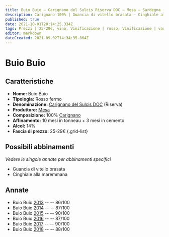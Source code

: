 ```yaml
---
title: Buio Buio – Carignano del Sulcis Riserva DOC – Mesa – Sardegna (IT) – 25-29€ – 4★-
description: Carignano 100% | Guancia di vitello brasata – Cinghiale alla maremmana
published: true
date: 2021-10-01T20:14:25.334Z
tags: Prezzi | 25-29€, vino, Vinificazione | rosso, Vinificazione | varietale, sardegna, Vinificazione | fermo, Valutazioni | 5 stelle, carignano, Alimento | vitello, Alimento-dettagli | guancia, Cottura | brasato, Cinghiale alla maremmana
editor: markdown
dateCreated: 2021-09-02T14:34:35.864Z
---
```


# Buio Buio

## Caratteristiche
- **Nome:** Buio Buio 
- **Tipologia:** Rosso fermo
- **Denominazione:** [Carignano del Sulcis DOC](/denominazioni/Italia/Sardegna/DOC/Carignano-del-Sulcis) (Riserva)
- **Produttore:** [Mesa](/produttori/Italia/Sardegna/Mesa) 
- **Composizione:** 100% [Carignano](/vitigni/Italia/bacca-nera/carignano)
- **Affinamento:** 10 mesi in tonneau + 3 mesi in cemento
- **Alcol:** 14%
- **Fascia di prezzo:** 25-29€
{.grid-list}

## Possibili abbinamenti
*Vedere le singole annate per abbinamenti specifici*

- Guancia di vitello brasata
- Cinghiale alla maremmana 

## Annate
- Buio Buio [2013](vini/Italia/Sardegna/Mesa/Buio-Buio/2013) -- <span class="star-3"></span> -- 86/100
- Buio Buio [2014](vini/Italia/Sardegna/Mesa/Buio-Buio/2014) -- <span class="star-3"></span> -- 87/100
- Buio Buio [2015](vini/Italia/Sardegna/Mesa/Buio-Buio/2015) -- <span class="star-4"></span> -- 90/100
- Buio Buio [2016](vini/Italia/Sardegna/Mesa/Buio-Buio/2016) -- <span class="star-3"></span> -- 87/100
- Buio Buio [2017](vini/Italia/Sardegna/Mesa/Buio-Buio/2017) -- <span class="star-4"></span> -- 90/100
- Buio Buio [2018](vini/Italia/Sardegna/Mesa/Buio-Buio/2018) -- <span class="star-3"></span> -- 88/100
